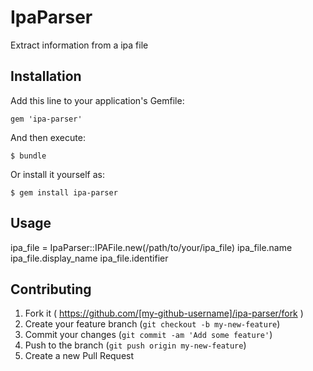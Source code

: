 # IpaParser

Extract information from a ipa file

## Installation

Add this line to your application's Gemfile:

    gem 'ipa-parser'

And then execute:

    $ bundle

Or install it yourself as:

    $ gem install ipa-parser

## Usage

ipa_file = IpaParser::IPAFile.new(/path/to/your/ipa_file)
ipa_file.name
ipa_file.display_name
ipa_file.identifier

## Contributing

1. Fork it ( https://github.com/[my-github-username]/ipa-parser/fork )
2. Create your feature branch (`git checkout -b my-new-feature`)
3. Commit your changes (`git commit -am 'Add some feature'`)
4. Push to the branch (`git push origin my-new-feature`)
5. Create a new Pull Request
